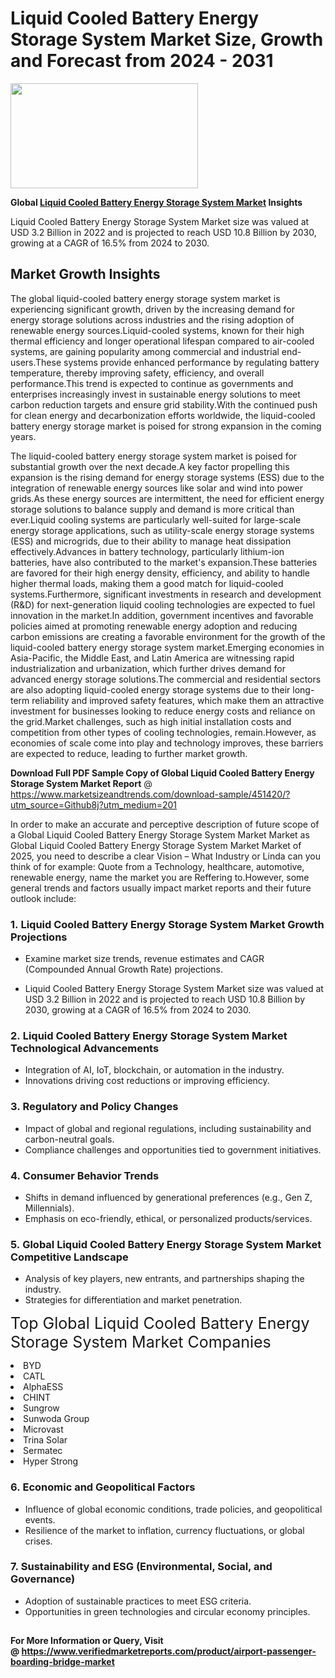 <H1>Liquid Cooled Battery Energy Storage System Market Size, Growth and Forecast from 2024 - 2031</H1><img class="aligncenter size-medium wp-image-584254" src="https://thirdeyenews.in/wp-content/uploads/2024/09/Global-Market-Research-300x168.jpeg" alt="" width="300" height="168" /><p><strong>Global&nbsp;<a href="https://www.marketsizeandtrends.com/download-sample/451420/?utm_source=Github8j?utm_medium=201">Liquid Cooled Battery Energy Storage System Market</a> Insights</strong></p><p>Liquid Cooled Battery Energy Storage System Market size was valued at USD 3.2 Billion in 2022 and is projected to reach USD 10.8 Billion by 2030, growing at a CAGR of 16.5% from 2024 to 2030.</p><p><h2>Market Growth Insights</h2> <p>The global liquid-cooled battery energy storage system market is experiencing significant growth, driven by the increasing demand for energy storage solutions across industries and the rising adoption of renewable energy sources.Liquid-cooled systems, known for their high thermal efficiency and longer operational lifespan compared to air-cooled systems, are gaining popularity among commercial and industrial end-users.These systems provide enhanced performance by regulating battery temperature, thereby improving safety, efficiency, and overall performance.This trend is expected to continue as governments and enterprises increasingly invest in sustainable energy solutions to meet carbon reduction targets and ensure grid stability.With the continued push for clean energy and decarbonization efforts worldwide, the liquid-cooled battery energy storage market is poised for strong expansion in the coming years.</p> <p>The liquid-cooled battery energy storage system market is poised for substantial growth over the next decade.A key factor propelling this expansion is the rising demand for energy storage systems (ESS) due to the integration of renewable energy sources like solar and wind into power grids.As these energy sources are intermittent, the need for efficient energy storage solutions to balance supply and demand is more critical than ever.Liquid cooling systems are particularly well-suited for large-scale energy storage applications, such as utility-scale energy storage systems (ESS) and microgrids, due to their ability to manage heat dissipation effectively.Advances in battery technology, particularly lithium-ion batteries, have also contributed to the market's expansion.These batteries are favored for their high energy density, efficiency, and ability to handle higher thermal loads, making them a good match for liquid-cooled systems.Furthermore, significant investments in research and development (R&D) for next-generation liquid cooling technologies are expected to fuel innovation in the market.In addition, government incentives and favorable policies aimed at promoting renewable energy adoption and reducing carbon emissions are creating a favorable environment for the growth of the liquid-cooled battery energy storage system market.Emerging economies in Asia-Pacific, the Middle East, and Latin America are witnessing rapid industrialization and urbanization, which further drives demand for advanced energy storage solutions.The commercial and residential sectors are also adopting liquid-cooled energy storage systems due to their long-term reliability and improved safety features, which make them an attractive investment for businesses looking to reduce energy costs and reliance on the grid.Market challenges, such as high initial installation costs and competition from other types of cooling technologies, remain.However, as economies of scale come into play and technology improves, these barriers are expected to reduce, leading to further market growth.<p><span class=""><strong>Download Full PDF Sample Copy of Global Liquid Cooled Battery Energy Storage System Market Report</strong> @ <a href="https://www.marketsizeandtrends.com/download-sample/451420/?utm_source=Github8j?utm_medium=201" target="_blank">https://www.marketsizeandtrends.com/download-sample/451420/?utm_source=Github8j?utm_medium=201</a></span></p><p>In order to make an accurate and perceptive description of future scope of a Global&nbsp;Liquid Cooled Battery Energy Storage System Market Market as Global&nbsp;Liquid Cooled Battery Energy Storage System Market Market of 2025, you need to describe a clear Vision &ndash; What Industry or Linda can you think of for example: Quote from a Technology, healthcare, automotive, renewable energy, name the market you are Reffering to.However, some general trends and factors usually impact market reports and their future outlook include:</p><h3>1.&nbsp;<strong>Liquid Cooled Battery Energy Storage System Market Growth Projections</strong></h3><ul><li>Examine market size trends, revenue estimates and CAGR (Compounded Annual Growth Rate) projections.</li><li><p>Liquid Cooled Battery Energy Storage System Market size was valued at USD 3.2 Billion in 2022 and is projected to reach USD 10.8 Billion by 2030, growing at a CAGR of 16.5% from 2024 to 2030.</p></li></ul><h3>2.&nbsp;<strong>Liquid Cooled Battery Energy Storage System Market Technological Advancements</strong></h3><ul><li>Integration of AI, IoT, blockchain, or automation in the industry.</li><li>Innovations driving cost reductions or improving efficiency.</li></ul><h3>3.&nbsp;<strong>Regulatory and Policy Changes</strong></h3><ul><li>Impact of global and regional regulations, including sustainability and carbon-neutral goals.</li><li>Compliance challenges and opportunities tied to government initiatives.</li></ul><h3>4.&nbsp;<strong>Consumer Behavior Trends</strong></h3><ul><li>Shifts in demand influenced by generational preferences (e.g., Gen Z, Millennials).</li><li>Emphasis on eco-friendly, ethical, or personalized products/services.</li></ul><h3>5.&nbsp;<strong>Global Liquid Cooled Battery Energy Storage System Market Competitive Landscape</strong></h3><ul><li>Analysis of key players, new entrants, and partnerships shaping the industry.</li><li>Strategies for differentiation and market penetration.</li></ul><p data-pm-slice="1 1 []"><span style="color: inherit; font-family: inherit; font-size: 25px;">Top Global Liquid Cooled Battery Energy Storage System Market Companies</span></p><div class="" data-test-id=""><p><li>BYD</li><li> CATL</li><li> AlphaESS</li><li> CHINT</li><li> Sungrow</li><li> Sunwoda Group</li><li> Microvast</li><li> Trina Solar</li><li> Sermatec</li><li> Hyper Strong</li></p></div><h3>6.&nbsp;<strong>Economic and Geopolitical Factors</strong></h3><ul><li>Influence of global economic conditions, trade policies, and geopolitical events.</li><li>Resilience of the market to inflation, currency fluctuations, or global crises.</li></ul><h3>7.&nbsp;<strong>Sustainability and ESG (Environmental, Social, and Governance)</strong></h3><ul><li>Adoption of sustainable practices to meet ESG criteria.</li><li>Opportunities in green technologies and circular economy principles.</li></ul><h2><strong style="font-size: 14px;">For More Information or Query, Visit @&nbsp;</strong><a style="background-color: #ffffff; font-size: 14px;" href="https://www.marketsizeandtrends.com/report/liquid-cooled-battery-energy-storage-system-market/" target="_blank">https://www.verifiedmarketreports.com/product/airport-passenger-boarding-bridge-market</a></h2>
